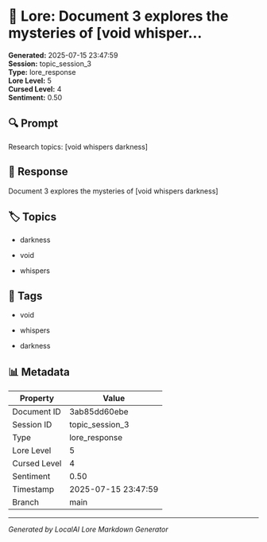 # 📜 Lore: Document 3 explores the mysteries of [void whisper...

**Generated:** 2025-07-15 23:47:59  
**Session:** topic_session_3  
**Type:** lore_response  
**Lore Level:** 5  
**Cursed Level:** 4  
**Sentiment:** 0.50


## 🔍 Prompt
Research topics: [void whispers darkness]


## 📖 Response
Document 3 explores the mysteries of [void whispers darkness]


## 🏷️ Topics

- darkness

- void

- whispers




## 🔖 Tags

- void

- whispers

- darkness



## 📊 Metadata
| Property | Value |
|----------|-------|
| Document ID | 3ab85dd60ebe |
| Session ID | topic_session_3 |
| Type | lore_response |
| Lore Level | 5 |
| Cursed Level | 4 |
| Sentiment | 0.50 |
| Timestamp | 2025-07-15 23:47:59 |
| Branch | main |



---
*Generated by LocalAI Lore Markdown Generator*